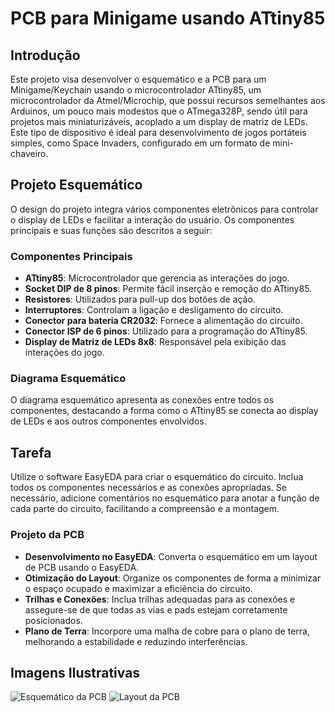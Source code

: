 # PCB para Minigame usando ATtiny85

## Introdução

Este projeto visa desenvolver o esquemático e a PCB para um Minigame/Keychain usando o microcontrolador ATtiny85, um microcontrolador da Atmel/Microchip, que possui recursos semelhantes aos Arduinos, um pouco mais modestos que o ATmega328P, sendo útil para projetos mais miniaturizáveis, acoplado a um display de matriz de LEDs. Este tipo de dispositivo é ideal para desenvolvimento de jogos portáteis simples, como Space Invaders, configurado em um formato de mini-chaveiro.

## Projeto Esquemático

O design do projeto integra vários componentes eletrônicos para controlar o display de LEDs e facilitar a interação do usuário. Os componentes principais e suas funções são descritos a seguir:

### Componentes Principais

- **ATtiny85**: Microcontrolador que gerencia as interações do jogo.
- **Socket DIP de 8 pinos**: Permite fácil inserção e remoção do ATtiny85.
- **Resistores**: Utilizados para pull-up dos botões de ação.
- **Interruptores**: Controlam a ligação e desligamento do circuito.
- **Conector para bateria CR2032**: Fornece a alimentação do circuito.
- **Conector ISP de 6 pinos**: Utilizado para a programação do ATtiny85.
- **Display de Matriz de LEDs 8x8**: Responsável pela exibição das interações do jogo.

### Diagrama Esquemático

O diagrama esquemático apresenta as conexões entre todos os componentes, destacando a forma como o ATtiny85 se conecta ao display de LEDs e aos outros componentes envolvidos.

## Tarefa

Utilize o software EasyEDA para criar o esquemático do circuito. Inclua todos os componentes necessários e as conexões apropriadas. Se necessário, adicione comentários no esquemático para anotar a função de cada parte do circuito, facilitando a compreensão e a montagem.

### Projeto da PCB

- **Desenvolvimento no EasyEDA**: Converta o esquemático em um layout de PCB usando o EasyEDA.
- **Otimização do Layout**: Organize os componentes de forma a minimizar o espaço ocupado e maximizar a eficiência do circuito.
- **Trilhas e Conexões**: Inclua trilhas adequadas para as conexões e assegure-se de que todas as vias e pads estejam corretamente posicionados.
- **Plano de Terra**: Incorpore uma malha de cobre para o plano de terra, melhorando a estabilidade e reduzindo interferências.

## Imagens Ilustrativas

![Esquemático da PCB](/img/attinny_minigame.png)
![Layout da PCB](/img/attinny_minigame_pcb2.png)